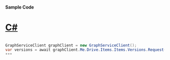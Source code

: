 #### Sample Code
# [C#](#tab/c-sharp)

```C#

GraphServiceClient graphClient = new GraphServiceClient();
var versions = await graphClient.Me.Drive.Items.Items.Versions.Request().GetAsync();
*** 

```